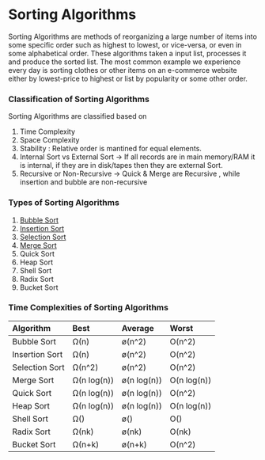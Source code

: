 # Sorting Algorithms

Sorting Algorithms are methods of reorganizing a large number of items into some specific order such as highest to lowest, or vice-versa, or even in some alphabetical order. These algorithms taken a input list, processes it and produce the sorted list. The most common example we experience every day is sorting clothes or other items on an e-commerce website either by lowest-price to highest or list by popularity or some other order.

### Classification of Sorting Algorithms

Sorting Algorithms are classified based on 

1. Time Complexity
2. Space Complexity
3. Stability : Relative order is mantined for equal elements.
4. Internal Sort vs External Sort -&gt; If all records are in main memory/RAM it is internal, if they are in disk/tapes then they are external Sort.
5. Recursive or Non-Recursive -&gt; Quick & Merge are Recursive , while insertion and bubble are non-recursive

### Types of Sorting Algorithms

1. [Bubble Sort](bubble-sort.md)
2. [Insertion Sort](insertion-sort.md)
3. [Selection Sort](selection-sort.md)
4. [Merge Sort](merge-sort.md)
5. Quick Sort
6. Heap Sort
7. Shell Sort
8. Radix Sort
9. Bucket Sort

### Time Complexities of Sorting Algorithms

| Algorithm | Best | Average | Worst |
| :--- | :--- | :--- | :--- |
| Bubble Sort | Ω\(n\) | ø\(n^2\) | O\(n^2\) |
| Insertion Sort | Ω\(n\) | ø\(n^2\) | O\(n^2\) |
| Selection Sort | Ω\(n^2\) | ø\(n^2\) | O\(n^2\) |
| Merge Sort | Ω\(n log\(n\)\) | ø\(n log\(n\)\) | O\(n log\(n\)\) |
| Quick Sort | Ω\(n log\(n\)\) | ø\(n log\(n\)\) | O\(n^2\) |
| Heap Sort | Ω\(n log\(n\)\) | ø\(n log\(n\)\) | O\(n log\(n\)\) |
| Shell Sort | Ω\(\) | ø\(\) | O\(\) |
| Radix Sort | Ω\(nk\) | ø\(nk\) | O\(nk\) |
| Bucket Sort | Ω\(n+k\) | ø\(n+k\) | O\(n^2\) |


